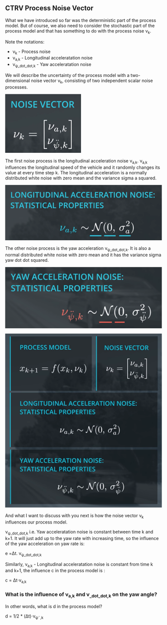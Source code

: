 ## CTRV Process Noise Vector

What we have introduced so far was the deterministic part of the process model.  But of course, we also need to consider the stochastic part of the process model  and that has something to do with the process noise ν<sub>k</sub>.  

Note the notations:

- ν<sub>k</sub> - Process noise
- ν<sub>a,k</sub> - Longitudinal acceleratation noise
- ν<sub>ψ_dot_dot,k</sub> - Yaw acceleratation noise

We will describe the uncertainty of the process model with a two-dimensional  noise vector ν<sub>k</sub>, consisting of two independent scalar noise processes.  

![](../images/7-8-1.png)

The first noise process is the longitudinal acceleration noise ν<sub>a,k</sub>.  ν<sub>a,k</sub> influences the longitudinal speed of the vehicle and  it randomly changes its value at every time step k.  The longitudinal acceleration is a normally distributed white  noise with zero mean and the variance sigma a squared.  

![](../images/7-8-2.png)

The other noise process is the yaw acceleration ν<sub>ψ_dot_dot,k</sub>.  It is also a normal distributed white noise with zero mean and  it has the variance sigma yaw dot dot squared.  

![](../images/7-8-3.png)



![img](../images/7-8.png)

And what I want to discuss with you next is how the noise vector ν<sub>k</sub> influences our process model. 

 ν<sub>ψ_dot_dot,k</sub> i.e. Yaw acceleratation noise is constant between time k and k+1. It will just add up to the yaw rate with increasing time, so the influence of the yaw acceleration on yaw rate is:

e =Δt. ν<sub>ψ_dot_dot,k</sub> 

Similarly, ν<sub>a,k</sub> - Longitudinal acceleratation noise is constant from time k and k+1, the influence c in the process model is : 

c = Δt⋅ν<sub>a,k</sub>



### What is the influence of ν<sub>a,k</sub> and ν<sub>_dot_dot,k</sub> on the yaw angle?

In other words, what is d in the process model?

d = 1/2 * (Δt)⋅ν<sub>ψ¨,k</sub>



